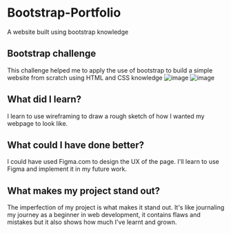# Bootstrap-Portfolio
A website built using bootstrap knowledge
## Bootstrap challenge
This challenge helped me to apply the use of bootstrap to build a simple website from scratch using HTML and CSS knowledge
![image](https://user-images.githubusercontent.com/117104387/213898627-26f80677-9051-431c-989c-75ffd4fc0125.png)
![image](https://user-images.githubusercontent.com/117104387/213898491-1fd40dad-0ca9-4017-85b5-3a243436a67f.png)

## What did I learn?
I learn to use wireframing to draw a rough sketch of how I wanted my webpage to look like. 

## What could I have done better?
I could have used Figma.com to design the UX of the page. I'll learn to use Figma and implement it in my future work.

## What makes my project stand out?
The imperfection of my project is what makes it stand out. It's like journaling my journey as a beginner in web development, it contains flaws and mistakes but it also shows how much I've learnt and grown. 

